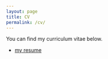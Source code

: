 ```yaml
---
layout: page
title: CV
permalink: /cv/
---
```


You can find my curriculum vitae below.
<ul>
	<li><a href="CV_HODONOU_Tanguy.pdf">my resume</a></li>
</ul>
